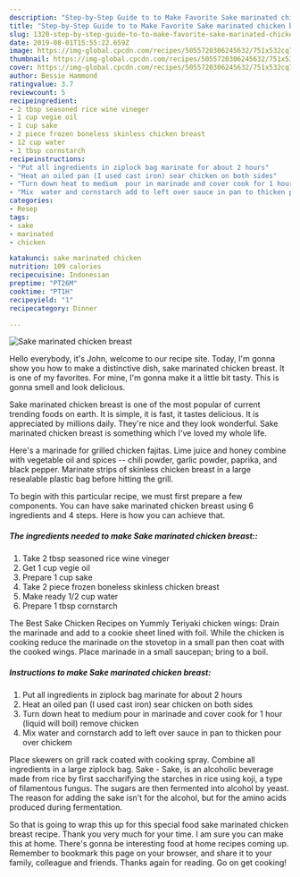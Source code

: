 ```yaml
---
description: "Step-by-Step Guide to to Make Favorite Sake marinated chicken breast"
title: "Step-by-Step Guide to to Make Favorite Sake marinated chicken breast"
slug: 1320-step-by-step-guide-to-to-make-favorite-sake-marinated-chicken-breast
date: 2019-08-01T15:55:22.659Z
image: https://img-global.cpcdn.com/recipes/5055720306245632/751x532cq70/sake-marinated-chicken-breast-recipe-main-photo.jpg
thumbnail: https://img-global.cpcdn.com/recipes/5055720306245632/751x532cq70/sake-marinated-chicken-breast-recipe-main-photo.jpg
cover: https://img-global.cpcdn.com/recipes/5055720306245632/751x532cq70/sake-marinated-chicken-breast-recipe-main-photo.jpg
author: Bessie Hammond
ratingvalue: 3.7
reviewcount: 5
recipeingredient:
- 2 tbsp seasoned rice wine vineger
- 1 cup vegie oil
- 1 cup sake
- 2 piece frozen boneless skinless chicken breast
- 12 cup water
- 1 tbsp cornstarch
recipeinstructions:
- "Put all ingredients in ziplock bag marinate for about 2 hours"
- "Heat an oiled pan (I used cast iron) sear chicken on both sides"
- "Turn down heat to medium  pour in marinade and cover cook for 1 hour (liquid will boil) remove chicken"
- "Mix  water and cornstarch add to left over sauce in pan to thicken pour over chickem"
categories:
- Resep
tags:
- sake
- marinated
- chicken

katakunci: sake marinated chicken
nutrition: 109 calories
recipecuisine: Indonesian
preptime: "PT26M"
cooktime: "PT1H"
recipeyield: "1"
recipecategory: Dinner

---
```



![Sake marinated chicken breast](https://img-global.cpcdn.com/recipes/5055720306245632/751x532cq70/sake-marinated-chicken-breast-recipe-main-photo.jpg)

Hello everybody, it's John, welcome to our recipe site. Today, I'm gonna show you how to make a distinctive dish, sake marinated chicken breast. It is one of my favorites. For mine, I'm gonna make it a little bit tasty. This is gonna smell and look delicious.

Sake marinated chicken breast is one of the most popular of current trending foods on earth. It is simple, it is fast, it tastes delicious. It is appreciated by millions daily. They're nice and they look wonderful. Sake marinated chicken breast is something which I've loved my whole life.

Here&#39;s a marinade for grilled chicken fajitas. Lime juice and honey combine with vegetable oil and spices -- chili powder, garlic powder, paprika, and black pepper. Marinate strips of skinless chicken breast in a large resealable plastic bag before hitting the grill.


To begin with this particular recipe, we must first prepare a few components. You can have sake marinated chicken breast using 6 ingredients and 4 steps. Here is how you can achieve that.

##### The ingredients needed to make Sake marinated chicken breast::

1. Take 2 tbsp seasoned rice wine vineger
1. Get 1 cup vegie oil
1. Prepare 1 cup sake
1. Take 2 piece frozen boneless skinless chicken breast
1. Make ready 1/2 cup water
1. Prepare 1 tbsp cornstarch


The Best Sake Chicken Recipes on Yummly Teriyaki chicken wings: Drain the marinade and add to a cookie sheet lined with foil. While the chicken is cooking reduce the marinade on the stovetop in a small pan then coat with the cooked wings. Place marinade in a small saucepan; bring to a boil. 

##### Instructions to make Sake marinated chicken breast:

1. Put all ingredients in ziplock bag marinate for about 2 hours
1. Heat an oiled pan (I used cast iron) sear chicken on both sides
1. Turn down heat to medium  pour in marinade and cover cook for 1 hour (liquid will boil) remove chicken
1. Mix  water and cornstarch add to left over sauce in pan to thicken pour over chickem


Place skewers on grill rack coated with cooking spray. Combine all ingredients in a large ziplock bag. Sake - Sake, is an alcoholic beverage made from rice by first saccharifying the starches in rice using koji, a type of filamentous fungus. The sugars are then fermented into alcohol by yeast. The reason for adding the sake isn&#39;t for the alcohol, but for the amino acids produced during fermentation. 

So that is going to wrap this up for this special food sake marinated chicken breast recipe. Thank you very much for your time. I am sure you can make this at home. There's gonna be interesting food at home recipes coming up. Remember to bookmark this page on your browser, and share it to your family, colleague and friends. Thanks again for reading. Go on get cooking!
